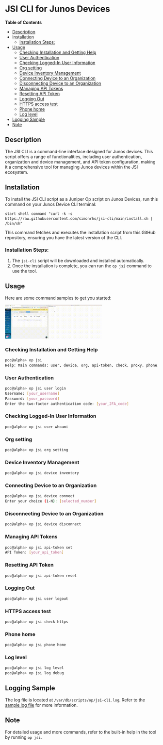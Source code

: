 # JSI CLI for Junos Devices

<!-- START doctoc generated TOC please keep comment here to allow auto update -->
<!-- DON'T EDIT THIS SECTION, INSTEAD RE-RUN doctoc TO UPDATE -->
**Table of Contents**

- [Description](#description)
- [Installation](#installation)
  - [Installation Steps:](#installation-steps)
- [Usage](#usage)
  - [Checking Installation and Getting Help](#checking-installation-and-getting-help)
  - [User Authentication](#user-authentication)
  - [Checking Logged-In User Information](#checking-logged-in-user-information)
  - [Org setting](#org-setting)
  - [Device Inventory Management](#device-inventory-management)
  - [Connecting Device to an Organization](#connecting-device-to-an-organization)
  - [Disconnecting Device to an Organization](#disconnecting-device-to-an-organization)
  - [Managing API Tokens](#managing-api-tokens)
  - [Resetting API Token](#resetting-api-token)
  - [Logging Out](#logging-out)
  - [HTTPS access test](#https-access-test)
  - [Phone home](#phone-home)
  - [Log level](#log-level)
- [Logging Sample](#logging-sample)
- [Note](#note)

<!-- END doctoc generated TOC please keep comment here to allow auto update -->

## Description
The JSI CLI is a command-line interface designed for Junos devices. This script offers a range of functionalities, including user authentication, organization and device management, and API token configuration, making it a comprehensive tool for managing Junos devices within the JSI ecosystem.

## Installation
To install the JSI CLI script as a Juniper Op script on Junos Devices, run this command on your Junos Device CLI terminal:

```shell
start shell command "curl -k -s https://raw.githubusercontent.com/simonrho/jsi-cli/main/install.sh | /bin/sh"
```

This command fetches and executes the installation script from this GitHub repository, ensuring you have the latest version of the CLI.

### Installation Steps:

1. The `jsi-cli` script will be downloaded and installed automatically.
2. Once the installation is complete, you can run the `op jsi` command to use the tool.


## Usage

Here are some command samples to get you started:

![JSI CLI Demo](video/jsi-cli.gif)

### Checking Installation and Getting Help

```bash
poc@alpha> op jsi
Help: Main commands: user, device, org, api-token, check, proxy, phone, log
```

### User Authentication

```bash
poc@alpha> op jsi user login
Username: [your_username]
Password: [your_password]
Enter the two-factor authentication code: [your_2FA_code]
```

### Checking Logged-In User Information

```bash
poc@alpha> op jsi user whoami
```
### Org setting

```bash
poc@alpha> op jsi org setting
```

### Device Inventory Management

```bash
poc@alpha> op jsi device inventory
```

### Connecting Device to an Organization

```bash
poc@alpha> op jsi device connect
Enter your choice (1-N): [selected_number]
```

### Disconnecting Device to an Organization

```bash
poc@alpha> op jsi device disconnect
```

### Managing API Tokens

```bash
poc@alpha> op jsi api-token set
API Token: [your_api_token]
```

### Resetting API Token

```bash
poc@alpha> op jsi api-token reset
```

### Logging Out

```bash
poc@alpha> op jsi user logout
```
### HTTPS access test

```bash
poc@alpha> op jsi check https
```

### Phone home

```bash
poc@alpha> op jsi phone home
```

### Log level

```bash
poc@alpha> op jsi log level
poc@alpha> op jsi log debug
```

## Logging Sample
The log file is located at `/var/db/scripts/op/jsi-cli.log`. Refer to the [sample log file](./logs/) for more information.

## Note

For detailed usage and more commands, refer to the built-in help in the tool by running `op jsi`.

